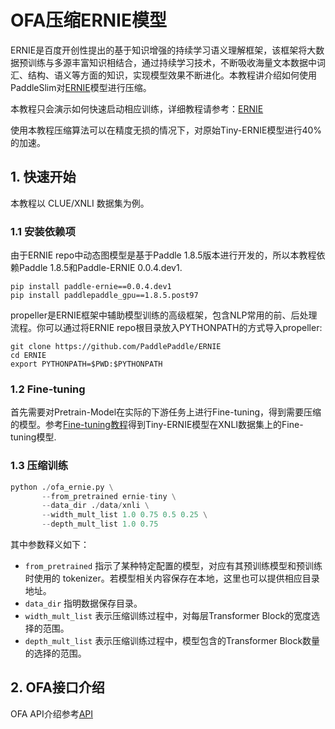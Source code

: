 # OFA压缩ERNIE模型

ERNIE是百度开创性提出的基于知识增强的持续学习语义理解框架，该框架将大数据预训练与多源丰富知识相结合，通过持续学习技术，不断吸收海量文本数据中词汇、结构、语义等方面的知识，实现模型效果不断进化。本教程讲介绍如何使用PaddleSlim对[ERNIE](https://github.com/PaddlePaddle/ERNIE)模型进行压缩。

本教程只会演示如何快速启动相应训练，详细教程请参考：[ERNIE](https://github.com/PaddlePaddle/PaddleSlim/blob/release/2.0.0/docs/zh_cn/nlp/ernie_slim_ofa_tutorial.md)

使用本教程压缩算法可以在精度无损的情况下，对原始Tiny-ERNIE模型进行40%的加速。

## 1. 快速开始
本教程以 CLUE/XNLI 数据集为例。

### 1.1 安装依赖项
由于ERNIE repo中动态图模型是基于Paddle 1.8.5版本进行开发的，所以本教程依赖Paddle 1.8.5和Paddle-ERNIE 0.0.4.dev1.

```shell
pip install paddle-ernie==0.0.4.dev1
pip install paddlepaddle_gpu==1.8.5.post97
```

propeller是ERNIE框架中辅助模型训练的高级框架，包含NLP常用的前、后处理流程。你可以通过将ERNIE repo根目录放入PYTHONPATH的方式导入propeller:
```shell
git clone https://github.com/PaddlePaddle/ERNIE
cd ERNIE
export PYTHONPATH=$PWD:$PYTHONPATH
```

### 1.2 Fine-tuning
首先需要对Pretrain-Model在实际的下游任务上进行Fine-tuning，得到需要压缩的模型。参考[Fine-tuning教程](https://github.com/PaddlePaddle/ERNIE/tree/v2.4.0#%E6%94%AF%E6%8C%81%E7%9A%84nlp%E4%BB%BB%E5%8A%A1)得到Tiny-ERNIE模型在XNLI数据集上的Fine-tuning模型.

### 1.3 压缩训练

```python
python ./ofa_ernie.py \
       --from_pretrained ernie-tiny \
       --data_dir ./data/xnli \
       --width_mult_list 1.0 0.75 0.5 0.25 \
       --depth_mult_list 1.0 0.75
```
其中参数释义如下：
- `from_pretrained` 指示了某种特定配置的模型，对应有其预训练模型和预训练时使用的 tokenizer。若模型相关内容保存在本地，这里也可以提供相应目录地址。
- `data_dir` 指明数据保存目录。
- `width_mult_list` 表示压缩训练过程中，对每层Transformer Block的宽度选择的范围。
- `depth_mult_list` 表示压缩训练过程中，模型包含的Transformer Block数量的选择的范围。

## 2. OFA接口介绍
OFA API介绍参考[API](https://github.com/PaddlePaddle/PaddleSlim/blob/release/2.0.0/docs/zh_cn/api_cn/dygraph/ofa/ofa_api.rst)
